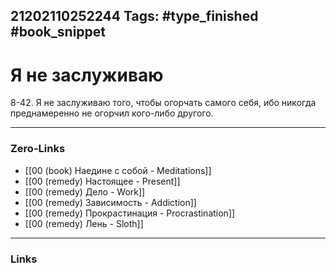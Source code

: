 21202110252244
Tags: #type_finished #book_snippet 
---
# Я не заслуживаю

 8-42. Я не заслуживаю того, чтобы огорчать самого себя, ибо никогда преднамеренно не огорчил кого-либо другого. 

---
### Zero-Links
 - [[00 (book) Наедине с собой - Meditations]]
 - [[00 (remedy) Настоящее - Present]]
 - [[00 (remedy) Дело - Work]]
 - [[00 (remedy) Зависимость - Addiction]]
 - [[00 (remedy) Прокрастинация - Procrastination]]
 - [[00 (remedy) Лень - Sloth]]
---
### Links
